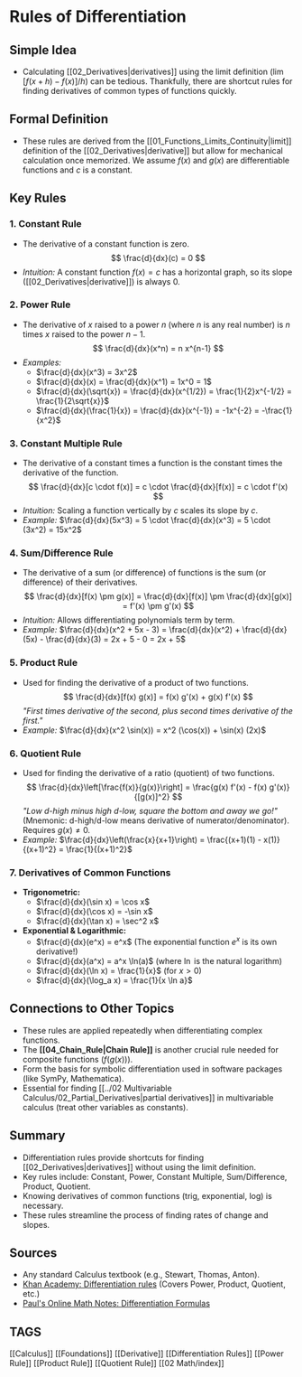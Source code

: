 # Rules of Differentiation

## Simple Idea
*   Calculating [[02_Derivatives|derivatives]] using the limit definition ($\lim [f(x+h)-f(x)]/h$) can be tedious. Thankfully, there are shortcut rules for finding derivatives of common types of functions quickly.

## Formal Definition
*   These rules are derived from the [[01_Functions_Limits_Continuity|limit]] definition of the [[02_Derivatives|derivative]] but allow for mechanical calculation once memorized. We assume $f(x)$ and $g(x)$ are differentiable functions and $c$ is a constant.

## Key Rules

### 1. Constant Rule
*   The derivative of a constant function is zero.
    $$ \frac{d}{dx}(c) = 0 $$
*   *Intuition:* A constant function $f(x)=c$ has a horizontal graph, so its slope ([[02_Derivatives|derivative]]) is always 0.

### 2. Power Rule
*   The derivative of $x$ raised to a power $n$ (where $n$ is any real number) is $n$ times $x$ raised to the power $n-1$.
    $$ \frac{d}{dx}(x^n) = n x^{n-1} $$
*   *Examples:*
    *   $\frac{d}{dx}(x^3) = 3x^2$
    *   $\frac{d}{dx}(x) = \frac{d}{dx}(x^1) = 1x^0 = 1$
    *   $\frac{d}{dx}(\sqrt{x}) = \frac{d}{dx}(x^{1/2}) = \frac{1}{2}x^{-1/2} = \frac{1}{2\sqrt{x}}$
    *   $\frac{d}{dx}(\frac{1}{x}) = \frac{d}{dx}(x^{-1}) = -1x^{-2} = -\frac{1}{x^2}$

### 3. Constant Multiple Rule
*   The derivative of a constant times a function is the constant times the derivative of the function.
    $$ \frac{d}{dx}[c \cdot f(x)] = c \cdot \frac{d}{dx}[f(x)] = c \cdot f'(x) $$
*   *Intuition:* Scaling a function vertically by $c$ scales its slope by $c$.
*   *Example:* $\frac{d}{dx}(5x^3) = 5 \cdot \frac{d}{dx}(x^3) = 5 \cdot (3x^2) = 15x^2$

### 4. Sum/Difference Rule
*   The derivative of a sum (or difference) of functions is the sum (or difference) of their derivatives.
    $$ \frac{d}{dx}[f(x) \pm g(x)] = \frac{d}{dx}[f(x)] \pm \frac{d}{dx}[g(x)] = f'(x) \pm g'(x) $$
*   *Intuition:* Allows differentiating polynomials term by term.
*   *Example:* $\frac{d}{dx}(x^2 + 5x - 3) = \frac{d}{dx}(x^2) + \frac{d}{dx}(5x) - \frac{d}{dx}(3) = 2x + 5 - 0 = 2x + 5$

### 5. Product Rule
*   Used for finding the derivative of a product of two functions.
    $$ \frac{d}{dx}[f(x) g(x)] = f(x) g'(x) + g(x) f'(x) $$
    *"First times derivative of the second, plus second times derivative of the first."*
*   *Example:* $\frac{d}{dx}(x^2 \sin(x)) = x^2 (\cos(x)) + \sin(x) (2x)$

### 6. Quotient Rule
*   Used for finding the derivative of a ratio (quotient) of two functions.
    $$ \frac{d}{dx}\left[\frac{f(x)}{g(x)}\right] = \frac{g(x) f'(x) - f(x) g'(x)}{[g(x)]^2} $$
    *"Low d-high minus high d-low, square the bottom and away we go!"* (Mnemonic: d-high/d-low means derivative of numerator/denominator). Requires $g(x) \neq 0$.
*   *Example:* $\frac{d}{dx}\left(\frac{x}{x+1}\right) = \frac{(x+1)(1) - x(1)}{(x+1)^2} = \frac{1}{(x+1)^2}$

### 7. Derivatives of Common Functions
*   **Trigonometric:**
    *   $\frac{d}{dx}(\sin x) = \cos x$
    *   $\frac{d}{dx}(\cos x) = -\sin x$
    *   $\frac{d}{dx}(\tan x) = \sec^2 x$
*   **Exponential & Logarithmic:**
    *   $\frac{d}{dx}(e^x) = e^x$ (The exponential function $e^x$ is its own derivative!)
    *   $\frac{d}{dx}(a^x) = a^x \ln(a)$ (where $\ln$ is the natural logarithm)
    *   $\frac{d}{dx}(\ln x) = \frac{1}{x}$ (for $x > 0$)
    *   $\frac{d}{dx}(\log_a x) = \frac{1}{x \ln a}$

## Connections to Other Topics
*   These rules are applied repeatedly when differentiating complex functions.
*   The **[[04_Chain_Rule|Chain Rule]]** is another crucial rule needed for composite functions ($f(g(x))$).
*   Form the basis for symbolic differentiation used in software packages (like SymPy, Mathematica).
*   Essential for finding [[../02 Multivariable Calculus/02_Partial_Derivatives|partial derivatives]] in multivariable calculus (treat other variables as constants).

## Summary
*   Differentiation rules provide shortcuts for finding [[02_Derivatives|derivatives]] without using the limit definition.
*   Key rules include: Constant, Power, Constant Multiple, Sum/Difference, Product, Quotient.
*   Knowing derivatives of common functions (trig, exponential, log) is necessary.
*   These rules streamline the process of finding rates of change and slopes.

## Sources
*   Any standard Calculus textbook (e.g., Stewart, Thomas, Anton).
*   [Khan Academy: Differentiation rules](https://www.khanacademy.org/math/calculus-1/cs1-derivatives-rules) (Covers Power, Product, Quotient, etc.)
*   [Paul's Online Math Notes: Differentiation Formulas](https://tutorial.math.lamar.edu/Classes/CalcI/Derivativeulas.aspx)

## TAGS
[[Calculus]] [[Foundations]] [[Derivative]] [[Differentiation Rules]] [[Power Rule]] [[Product Rule]] [[Quotient Rule]] [[02 Math/index]]
